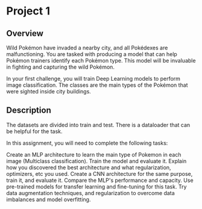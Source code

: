 # Project 1

## Overview

Wild Pokémon have invaded a nearby city, and all Pokédexes are malfunctioning. You are tasked with producing a model that can help Pokémon trainers identify each Pokémon type. This model will be invaluable in fighting and capturing the wild Pokémon.

In your first challenge, you will train Deep Learning models to perform image classification. The classes are the main types of the Pokémon that were sighted inside city buildings.

## Description

The datasets are divided into train and test. There is a dataloader that can be helpful for the task.

In this assignment, you will need to complete the following tasks:

Create an MLP architecture to learn the main type of Pokemon in each image (Multiclass classification). Train the model and evaluate it. Explain how you discovered the best architecture and what regularization, optimizers, etc you used.
Create a CNN architecture for the same purpose, train it, and evaluate it. Compare the MLP's performance and capacity.
Use pre-trained models for transfer learning and fine-tuning for this task.
Try data augmentation techniques, and regularization to overcome data imbalances and model overfitting.
